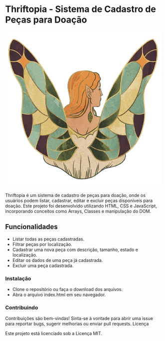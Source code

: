 # Thriftopia - Sistema de Cadastro de Peças para Doação

![Thriftopia Logo](./assets/img/logo-thriftopia.png)

Thriftopia é um sistema de cadastro de peças para doação, onde os usuários podem listar, cadastrar, editar e excluir peças disponíveis para doação. Este projeto foi desenvolvido utilizando HTML, CSS e JavaScript, incorporando conceitos como Arrays, Classes e manipulação do DOM.

## Funcionalidades
- Listar todas as peças cadastradas.
- Filtrar peças por localização.
- Cadastrar uma nova peça com descrição, tamanho, estado e localização.
- Editar os dados de uma peça já cadastrada.
- Excluir uma peça cadastrada.


### Instalação

- Clone o repositório ou faça o download dos arquivos.
- Abra o arquivo index.html em seu navegador.


### Contribuindo

Contribuições são bem-vindas! Sinta-se à vontade para abrir uma issue para reportar bugs, sugerir melhorias ou enviar pull requests.
Licença

Este projeto está licenciado sob a Licença MIT.